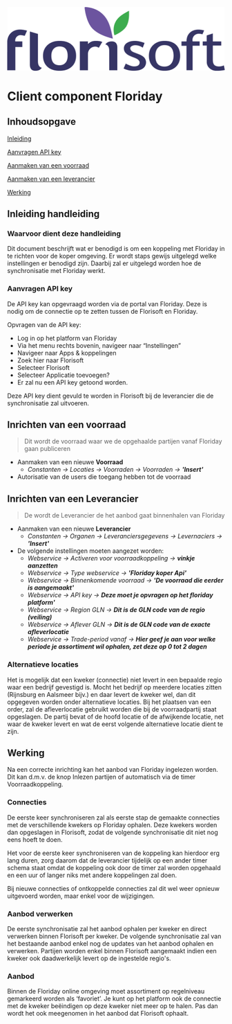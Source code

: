 <img src="../../fslogo.png"/>

# Client component Floriday				

## Inhoudsopgave

[Inleiding](#inleiding)

[Aanvragen API key](#apikey)

[Aanmaken van een voorraad](#voorraad)

[Aanmaken van een leverancier](#leverancier)

[Werking](#werking)

<a name="inleiding"/>

## Inleiding handleiding

### Waarvoor dient deze handleiding

Dit document beschrijft wat er benodigd is om een koppeling met Floriday in te richten voor de koper omgeving.
Er wordt staps gewijs uitgelegd welke instellingen er benodigd zijn. Daarbij zal er uitgelegd worden hoe de synchronisatie met Floriday werkt.

<a name="apikey"/>

### Aanvragen API key

De API key kan opgevraagd worden via de portal van Floriday.
Deze is nodig om de connectie op te zetten tussen de Florisoft en Floriday.

Opvragen van de API key:
- Log in op het platform van Floriday
- Via het menu rechts bovenin, navigeer naar “Instellingen”
- Navigeer naar Apps & koppelingen
- Zoek hier naar Florisoft
- Selecteer Florisoft
- Selecteer Applicatie toevoegen?
- Er zal nu een API key getoond worden.

Deze API key dient gevuld te worden in Florisoft bij de leverancier die de synchronisatie zal uitvoeren.

<a name="voorraad"/>

##	Inrichten van een voorraad
>Dit wordt de voorraad waar we de opgehaalde partijen vanaf Floriday gaan publiceren
-	Aanmaken van een nieuwe **Voorraad**
	-	*Constanten -> Locaties -> Voorraden -> Voorraden ->* ***'Insert'***
-	Autorisatie van de users die toegang hebben tot de voorraad

<a name="leverancier"/>

##	Inrichten van een Leverancier 
>De wordt de Leverancier de het aanbod gaat binnenhalen van Floriday
-	Aanmaken van een nieuwe **Leverancier**
	-	*Constanten -> Organen -> Leveranciersgegevens -> Levernaciers ->* ***'Insert'***
-	De volgende instellingen moeten aangezet worden:
	-	*Webservice -> Activeren voor voorraadkoppeling ->* ***vinkje aanzetten***
	-	*Webservice -> Type webservice ->* ***'Floriday koper Api'***
	-	*Webservice -> Binnenkomende voorraad ->* ***'De voorraad die eerder is aangemaakt'***
	-	*Webservice -> API key ->* ***Deze moet je opvragen op het floriday platform'***
	-	*Webservice -> Region GLN ->* ***Dit is de GLN code van de regio (veiling)***
	-	*Webservice -> Aflever GLN ->* ***Dit is de GLN code van de exacte afleverlocatie***  
	-	*Webservice -> Trade-period vanaf ->* ***Hier geef je aan voor welke periode je assortiment wil ophalen, zet deze op 0 tot 2 dagen***
	
### Alternatieve locaties
Het is mogelijk dat een kweker (connectie) niet levert in een bepaalde regio waar een bedrijf gevestigd is. Mocht het bedrijf op meerdere locaties zitten (Rijnsburg en Aalsmeer bijv.) en daar levert de kweker wel, dan dit opgegeven worden onder alternatieve locaties.
Bij het plaatsen van een order, zal de afleverlocatie gebruikt worden die bij de voorraadpartij staat opgeslagen. De partij bevat of de hoofd locatie of de afwijkende locatie, net waar de kweker levert en wat de eerst volgende alternatieve locatie dient te zijn.

<a name="werking"/>

## Werking

Na een correcte inrichting kan het aanbod van Floriday ingelezen worden. Dit kan d.m.v. de knop Inlezen partijen of automatisch via de timer Voorraadkoppeling.

### Connecties
De eerste keer synchroniseren zal als eerste stap de gemaakte connecties met de verschillende kwekers op Floriday ophalen. 
Deze kwekers worden dan opgeslagen in Florisoft, zodat de volgende synchronisatie dit niet nog eens hoeft te doen. 

Het voor de eerste keer synchroniseren van de koppeling kan hierdoor erg lang duren, zorg daarom dat de leverancier tijdelijk op een ander timer schema staat omdat de koppeling ook door de timer zal worden opgehaald en een uur of langer niks met andere koppelingen zal doen. 

Bij nieuwe connecties of ontkoppelde connecties zal dit wel weer opnieuw uitgevoerd worden, maar enkel voor de wijzigingen.

### Aanbod verwerken
De eerste synchronisatie zal het aanbod ophalen per kweker en direct verwerken binnen Florisoft per kweker. De volgende synchronisatie zal van het bestaande aanbod enkel nog de updates van het aanbod ophalen en verwerken.
Partijen worden enkel binnen Florisoft aangemaakt indien een kweker ook daadwerkelijk levert op de ingestelde regio's.

### Aanbod
Binnen de Floriday online omgeving moet assortiment op regelniveau gemarkeerd worden als ‘favoriet’. Je kunt op het platform ook de connectie met de kweker beëindigen op deze kweker niet meer op te halen.
Pas dan wordt het ook meegenomen in het aanbod dat Florisoft ophaalt. 



